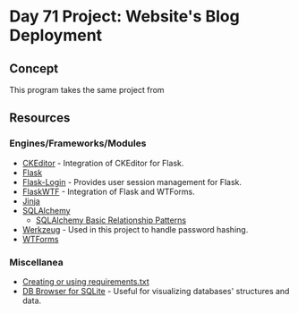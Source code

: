 # Day 71 Project: Website's Blog Deployment

## Concept

This program takes the same project from 

## Resources

### Engines/Frameworks/Modules

- [CKEditor](https://flask-ckeditor.readthedocs.io/en/latest/) - Integration of CKEditor for Flask.
- [Flask](https://flask.palletsprojects.com/en/3.0.x/)
- [Flask-Login](https://flask-login.readthedocs.io/en/latest/) - Provides user session management for Flask.
- [FlaskWTF](https://flask-wtf.readthedocs.io/en/1.0.x/) - Integration of Flask and WTForms.
- [Jinja](https://jinja.palletsprojects.com/en/2.11.x/)
- [SQLAlchemy](https://www.sqlalchemy.org/)
  - [SQLAlchemy Basic Relationship Patterns](https://docs.sqlalchemy.org/en/20/orm/basic_relationships.html)
- [Werkzeug](https://werkzeug.palletsprojects.com/en/3.0.x/) - Used in this project to handle password hashing.
- [WTForms](https://wtforms.readthedocs.io/en/3.0.x/)

### Miscellanea

- [Creating or using requirements.txt](https://docs.google.com/document/d/e/2PACX-1vRIW_TuZ6z0ASjAoxgJgmzjGYLCDx019tKvphaTwK_Za7fnMKywUuXI0-s5wr0nQI_gprm6J6y7L9rL/pub)
- [DB Browser for SQLite](https://sqlitebrowser.org/) - Useful for visualizing databases' structures and data.